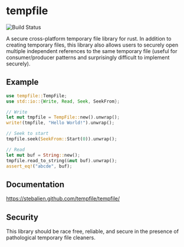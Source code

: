 tempfile
========

![Build Status](https://travis-ci.org/Stebalien/tempfile.svg)

A secure cross-platform temporary file library for rust. In addition to creating
temporary files, this library also allows users to securely open multiple
independent references to the same temporary file (useful for consumer/producer
patterns and surprisingly difficult to implement securely).

Example
-------

```rust
use tempfile::TempFile;
use std::io::{Write, Read, Seek, SeekFrom};

// Write
let mut tmpfile = TempFile::new().unwrap();
write!(tmpfile, "Hello World!").unwrap();

// Seek to start
tmpfile.seek(SeekFrom::Start(0)).unwrap();

// Read
let mut buf = String::new();
tmpfile.read_to_string(&mut buf).unwrap();
assert_eq!("abcde", buf);
```

Documentation
-------------

https://stebalien.github.com/tempfile/tempfile/

Security
--------

This library should be race free, reliable, and secure in the presence of
pathological temporary file cleaners.
